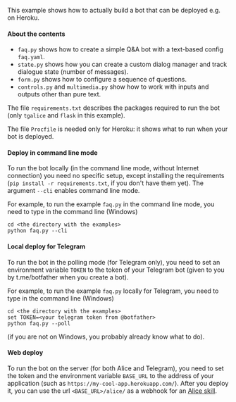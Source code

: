 This example shows how to actually build a bot that can be deployed e.g. on Heroku.

#### About the contents

- `faq.py` shows how to create a simple Q&A bot with a text-based config `faq.yaml`.
- `state.py` shows how you can create a custom dialog manager and track dialogue state (number of messages).
- `form.py` shows how to configure a sequence of questions.
- `controls.py` and `multimedia.py` show how to work with inputs and outputs other than pure text.

The file `requirements.txt` describes the packages required to run the bot 
(only `tgalice` and `flask` in this example).

The file `Procfile` is needed only for Heroku: it shows what to run when your bot is deployed.

#### Deploy in command line mode
To run the bot locally (in the command line mode, without Internet connection) you need no specific setup, 
except installing the requirements (`pip install -r requirements.txt`, if you don't have them yet).
The argument `--cli` enables command line mode. 

For example, to run the example `faq.py` in the command line mode, you need to type in the command line (Windows)
```
cd <the directory with the examples>
python faq.py --cli
```

#### Local deploy for Telegram
To run the bot in the polling mode (for Telegram only), you need to set an environment variable `TOKEN` 
to the token of your Telegram bot (given to you by t.me/botfather when you create a bot).

For example, to run the example `faq.py` locally for Telegram, you need to type in the command line (Windows)
```
cd <the directory with the examples>
set TOKEN=<your telegram token from @botfather>
python faq.py --poll
```
(if you are not on Windows, you probably already know what to do).

#### Web deploy
To run the bot on the server (for both Alice and Telegram), you need to set the token 
and the environment variable `BASE_URL`
to the address of your application (such as `https://my-cool-app.herokuapp.com/`). 
After you deploy it, you can use the url `<BASE_URL>/alice/` as a webhook for an 
[Alice skill](https://tech.yandex.ru/dialogs/alice/).
